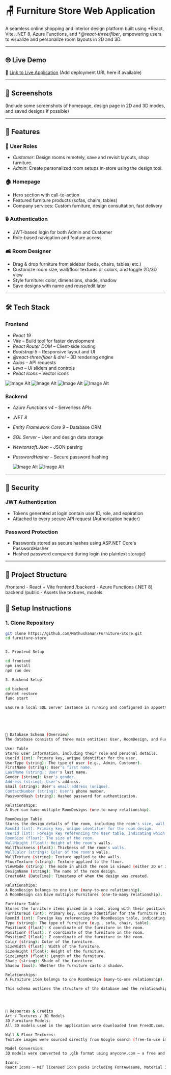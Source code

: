 # 🪑 Furniture Store Web Application

A seamless online shopping and interior design platform built using *React, Vite, .NET 8, Azure Functions, and **@react-three/fiber*, empowering users to visualize and personalize room layouts in 2D and 3D.

---

## 🌐 Live Demo

🔗 [Link to Live Application](#) (Add deployment URL here if available)

---

## 📸 Screenshots

(Include some screenshots of homepage, design page in 2D and 3D modes, and saved designs if possible)

---

## 🚀 Features

### 👤 User Roles
- *Customer*: Design rooms remotely, save and revisit layouts, shop furniture.
- *Admin*: Create personalized room setups in-store using the design tool.

### 🏠 Homepage
- Hero section with call-to-action
- Featured furniture products (sofas, chairs, tables)
- Company services: Custom furniture, design consultation, fast delivery

### 🔒 Authentication
- JWT-based login for both Admin and Customer
- Role-based navigation and feature access

### 🛋 Room Designer
- Drag & drop furniture from sidebar (beds, chairs, tables, etc.)
- Customize room size, wall/floor textures or colors, and toggle 2D/3D view
- Style furniture: color, dimensions, shade, shadow
- Save designs with name and reuse/edit later

---

## 🛠 Tech Stack

### Frontend

- *React 19* 
- *Vite* – Build tool for faster development
- *React Router DOM* – Client-side routing
- *Bootstrap 5* – Responsive layout and UI
- *@react-three/fiber* & *drei* – 3D rendering engine
- *Axios* – API requests
- *Leva* – UI sliders and controls
- *React Icons* – Vector icons

 ![Image Alt](https://github.com/ManukaBinisuru/Manuka-Project/blob/271666deea10e7f2024cbf08c8f9490e5785845f/icons8-react-80.png)
 ![Image Alt]()
 ![Image Alt](https://github.com/ManukaBinisuru/Manuka-Project/blob/60731bd6c439fcb668009e813347159b0407d93c/icons8-bootstrap-logo-48.png)
 ![Image Alt](https://github.com/ManukaBinisuru/Manuka-Project/blob/a3a245aeb22f9897b9b0c373f9748d4b5099ae21/msedge_niiOXNldKr.png)

### Backend
- *Azure Functions v4* – Serverless APIs
- *.NET 8*
- *Entity Framework Core 9* – Database ORM
- *SQL Server* – User and design data storage
- *Newtonsoft.Json* – JSON parsing
- *PasswordHasher<T>* – Secure password hashing

   ![Image Alt](https://github.com/ManukaBinisuru/Manuka-Project/blob/60731bd6c439fcb668009e813347159b0407d93c/icons8-sql-48.png)
   ![Image Alt](https://github.com/ManukaBinisuru/Manuka-Project/blob/60731bd6c439fcb668009e813347159b0407d93c/icons8-azure-48.png)

---





## 🔐 Security

### JWT Authentication
- Tokens generated at login contain user ID, role, and expiration
- Attached to every secure API request (Authorization header)

### Password Protection
- Passwords stored as secure hashes using ASP.NET Core's PasswordHasher<T>
- Hashed password compared during login (no plaintext storage)

---




## 📁 Project Structure
/frontend - React + Vite frontend
/backend - Azure Functions (.NET 8) backend
/public - Assets like textures, models





## 🧪 Setup Instructions

### 1. Clone Repository
```bash
git clone https://github.com/Mathushanan/Furniture-Store.git
cd furniture-store


2. Frontend Setup

cd frontend
npm install
npm run dev

3. Backend Setup

cd backend
dotnet restore
func start

Ensure a local SQL Server instance is running and configured in appsettings.json





💾 Database Schema (Overview)
The database consists of three main entities: User, RoomDesign, and Furniture. These entities are related to each other to store user information, room design details, and associated furniture for each user.

User Table
Stores user information, including their role and personal details.
UserId (int): Primary key, unique identifier for the user.
UserType (string): The type of user (e.g., Admin, Customer).
FirstName (string): User's first name.
LastName (string): User's last name.
Gender (string): User's gender.
Address (string): User's address.
Email (string): User's email address (unique).
ContactNumber (string): User's phone number.
PasswordHash (string): Hashed password for authentication.

Relationships:
A User can have multiple RoomDesigns (one-to-many relationship).

RoomDesign Table
Stores the design details of the room, including the room's size, wall attributes, and associated furniture.
RoomId (int): Primary key, unique identifier for the room design.
UserId (int): Foreign key referencing the User table, indicating which user owns the design.
RoomSize (float): The size of the room.
WallHeight (float): Height of the room's walls.
WallThickness (float): Thickness of the room's walls.
WallColor (string): Color of the room's walls.
WallTexture (string): Texture applied to the walls.
FloorTexture (string): Texture applied to the floor.
ViewMode (string): The mode in which the room is viewed (either 2D or 3D).
DesignName (string): The name of the room design.
CreatedAt (DateTime): Timestamp of when the design was created.

Relationships:
A RoomDesign belongs to one User (many-to-one relationship).
A RoomDesign can have multiple Furnitures (one-to-many relationship).

Furniture Table
Stores the furniture items placed in a room, along with their position, size, and styling.
FurnitureId (int): Primary key, unique identifier for the furniture item.
RoomId (int): Foreign key referencing the RoomDesign table, indicating which room the furniture belongs to.
Type (string): The type of furniture (e.g., sofa, chair, table).
PositionX (float): X coordinate of the furniture in the room.
PositionY (float): Y coordinate of the furniture in the room.
PositionZ (float): Z coordinate of the furniture in the room.
Color (string): Color of the furniture.
SizeWidth (float): Width of the furniture.
SizeHeight (float): Height of the furniture.
SizeLength (float): Length of the furniture.
Shade (string): Shade of the furniture.
Shadow (bool): Whether the furniture casts a shadow.

Relationships:
A Furniture item belongs to one RoomDesign (many-to-one relationship).

This schema outlines the structure of the database and the relationships between users, their room designs, and the furniture placed within those designs, ensuring a seamless interior design and furniture shopping experience.




🎨 Resources & Credits
Art / Textures / 3D Models
3D Furniture Models:
All 3D models used in the application were downloaded from Free3D.com. These models are free to use under their respective free licenses.

Wall & Floor Textures:
Texture images were sourced directly from Google search (free-to-use images). Used solely for demonstration purposes.

Model Conversion:
3D models were converted to .glb format using anyconv.com – a free and easy-to-use model conversion tool.

Icons:
React Icons – MIT licensed icon packs including FontAwesome, Material Icons, and others.
